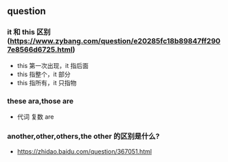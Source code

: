 ## question
### it 和 this 区别   (https://www.zybang.com/question/e20285fc18b89847ff2907e8566d6725.html)
* this 第一次出现，it 指后面
* this 指整个，it 部分
* this 指所有，it 只指物

### these ara,those are
* 代词 复数 are 

### another,other,others,the other 的区别是什么?
* https://zhidao.baidu.com/question/367051.html


